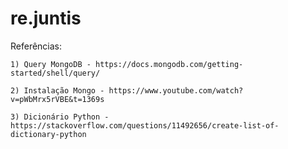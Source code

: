 # re.juntis
  Referências:
   
    1) Query MongoDB - https://docs.mongodb.com/getting-started/shell/query/
    
    2) Instalação Mongo - https://www.youtube.com/watch?v=pWbMrx5rVBE&t=1369s
    
    3) Dicionário Python - https://stackoverflow.com/questions/11492656/create-list-of-dictionary-python

